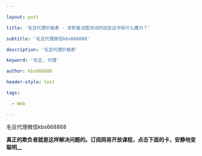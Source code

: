 ---
layout: post
title: '毛豆代理价格表 - 求职者试图测试的这些证书有什么魔力？'
subtitle: '毛豆代理微信kbs668888'
description: '毛豆代理价格表'
keyword: '毛豆, 代理'
author: kbs668888
header-style: text
tags:
  - Web
---
毛豆代理微信kbs668888

 **真正的欺负者就是这样解决问题的。订阅网易开放课程，点击下面的卡，安静地变聪明__**


